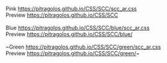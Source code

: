 Pink https://pitragolos.github.io/CSS/SCC/scc_ar.css
<br>
Preview
https://pitragolos.github.io/CSS/SCC
<br><br>
Blue https://pitragolos.github.io/CSS/SCC/blue/scc_ar.css
<br>
Preview
https://pitragolos.github.io/CSS/SCC/blue/
<br><br>
~Green https://pitragolos.github.io/CSS/SCC/green/scc_ar.css
<br>
Preview
https://pitragolos.github.io/CSS/SCC/green/~
